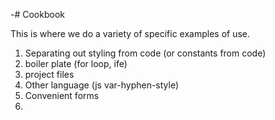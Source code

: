 -# Cookbook

This is where we do a variety of specific examples of use. 

1. Separating out styling from code (or constants from code)
2. boiler plate (for loop, ife)
3. project files
4. Other language (js var-hyphen-style)
5. Convenient forms
6. 
